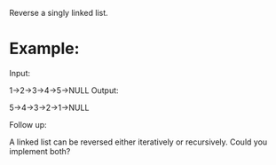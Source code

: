 ﻿﻿﻿Reverse a singly linked list.# Example:Input: 1->2->3->4->5->NULLOutput: 5->4->3->2->1->NULLFollow up:A linked list can be reversed either iteratively or recursively. Could you implement both?